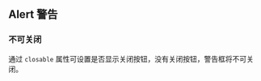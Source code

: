<div class="demo-header">
<p class="overviewicon">
  <span class="wapi-ui-alert"/>
</p>

## Alert 警告

<nova-uxlink widget-name="Alert"></nova-uxlink>

</div>

### 不可关闭

通过 `closable` 属性可设置是否显示关闭按钮，没有关闭按钮，警告框将不可关闭。

<demo-editor-mobilefirst link="alert/closable.vue"></demo-editor-mobilefirst>

<br />
